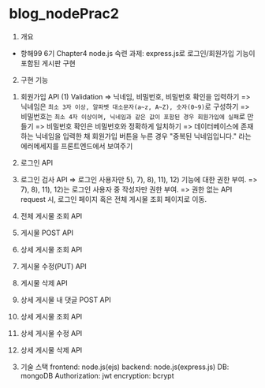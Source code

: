 # blog_nodePrac2

1. 개요
- 항해99 6기 Chapter4 node.js 숙련 과제: express.js로 로그인/회원가입 기능이 포함된 게시판 구현

2. 구현 기능
1) 회원가입 API
(1) Validation
=> 닉네임, 비밀번호, 비밀번호 확인을 입력하기
=> 닉네임은 `최소 3자 이상, 알파벳 대소문자(a~z, A~Z), 숫자(0~9)`로 구성하기
=> 비밀번호는 `최소 4자 이상이며, 닉네임과 같은 값이 포함된 경우 회원가입에 실패`로 만들기
=> 비밀번호 확인은 비밀번호와 정확하게 일치하기
=> 데이터베이스에 존재하는 닉네임을 입력한 채 회원가입 버튼을 누른 경우 "중복된 닉네임입니다." 라는 에러메세지를 프론트엔드에서 보여주기

2) 로그인 API
 
3) 로그인 검사 API
=> 로그인 사용자만 5), 7), 8), 11), 12) 기능에 대한 권한 부여.
=> 7), 8), 11), 12)는 로그인 사용자 중 작성자만 권한 부여.
=> 권한 없는 API request 시,  로그인 페이지 혹은 전체 게시물 조회 페이지로 이동.

4) 전체 게시물 조회 API

5) 게시물 POST API

6) 상세 게시물 조회 API

7) 게시물 수정(PUT) API

8) 게시물 삭제 API

9) 상세 게시물 내 댓글 POST API

10) 상세 게시물 조회 API

11) 상세 게시물 수정 API

12) 상세 게시물 삭제 API


3. 기술 스택
frontend: node.js(ejs)
backend: node.js(express.js)
DB: mongoDB
Authorization: jwt
encryption: bcrypt
